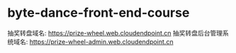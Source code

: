 # byte-dance-front-end-course
抽奖转盘域名:
https://prize-wheel.web.cloudendpoint.cn
抽奖转盘后台管理系统域名:
https://prize-wheel-admin.web.cloudendpoint.cn
